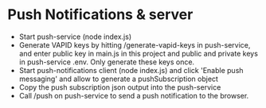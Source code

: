 # Push Notifications & server

- Start push-service (node index.js)
- Generate VAPID keys by hitting /generate-vapid-keys in push-service, and enter public key in main.js in this project and public and private keys in push-service .env. Only generate these keys once.
- Start push-notifications client (node index.js) and click 'Enable push messaging' and allow to generate a pushSubscription object
- Copy the push subscription json output into the push-service
- Call /push on push-service to send a push notification to the browser. 
